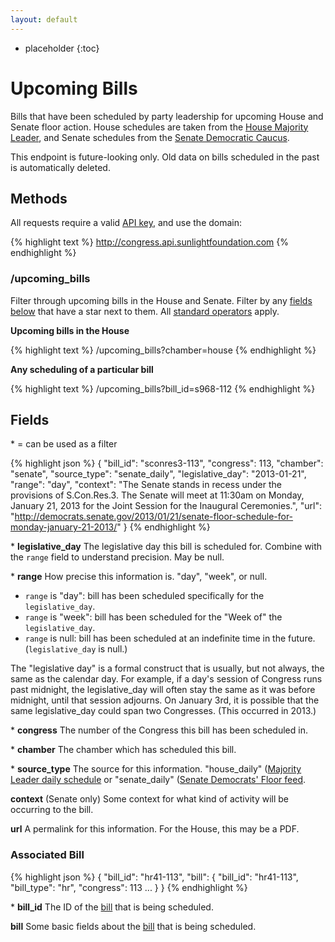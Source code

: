 ```yaml
---
layout: default
---
```



* placeholder
{:toc}

# Upcoming Bills

Bills that have been scheduled by party leadership for upcoming House and Senate floor action. House schedules are taken from the [House Majority Leader](http://majorityleader.gov/), and Senate schedules from the [Senate Democratic Caucus](http://democrats.senate.gov/).

This endpoint is future-looking only. Old data on bills scheduled in the past is automatically deleted.

## Methods

All requests require a valid [API key](index.html#parameters/api-key), and use the domain:

{% highlight text %}
http://congress.api.sunlightfoundation.com
{% endhighlight %}

### /upcoming_bills

Filter through upcoming bills in the House and Senate. Filter by any [fields below](#fields) that have a star next to them. All [standard operators](index.html#parameters/operators) apply.

**Upcoming bills in the House**

{% highlight text %}
/upcoming_bills?chamber=house
{% endhighlight %}

**Any scheduling of a particular bill**

{% highlight text %}
/upcoming_bills?bill_id=s968-112
{% endhighlight %}

## Fields

\* = can be used as a filter

{% highlight json %}
{
  "bill_id": "sconres3-113",
  "congress": 113,
  "chamber": "senate",
  "source_type": "senate_daily",
  "legislative_day": "2013-01-21",
  "range": "day",
  "context": "The Senate stands in recess under the provisions of S.Con.Res.3.  The Senate will meet at 11:30am on Monday, January 21, 2013 for the Joint Session for the Inaugural Ceremonies.",
  "url": "http://democrats.senate.gov/2013/01/21/senate-floor-schedule-for-monday-january-21-2013/"
}
{% endhighlight %}

\* **legislative_day**
The legislative day this bill is scheduled for. Combine with the `range` field to understand precision. May be null.

\* **range**
How precise this information is. "day", "week", or null.

* `range` is "day": bill has been scheduled specifically for the `legislative_day`.
* `range` is "week": bill has been scheduled for the "Week of" the `legislative_day`.
* `range` is null: bill has been scheduled at an indefinite time in the future. (`legislative_day` is null.)

The "legislative day" is a formal construct that is usually, but not always, the same as the calendar day. For example, if a day's session of Congress runs past midnight, the legislative_day will often stay the same as it was before midnight, until that session adjourns. On January 3rd, it is possible that the same legislative_day could span two Congresses. (This occurred in 2013.)

\* **congress**
The number of the Congress this bill has been scheduled in.

\* **chamber**
The chamber which has scheduled this bill.

\* **source_type**
The source for this information. "house_daily" ([Majority Leader daily schedule](http://majorityleader.gov/floor/daily.html) or "senate_daily" ([Senate Democrats' Floor feed](http://democrats.senate.gov/floor/).

**context**
(Senate only) Some context for what kind of activity will be occurring to the bill.

**url**
A permalink for this information. For the House, this may be a PDF.

### Associated Bill

{% highlight json %}
{
  "bill_id": "hr41-113",
  "bill": {
    "bill_id": "hr41-113",
    "bill_type": "hr",
    "congress": 113
    ...
  }
}
{% endhighlight %}

\* **bill_id**
The ID of the [bill](bills.html) that is being scheduled.

**bill**
Some basic fields about the [bill](bills.html) that is being scheduled.